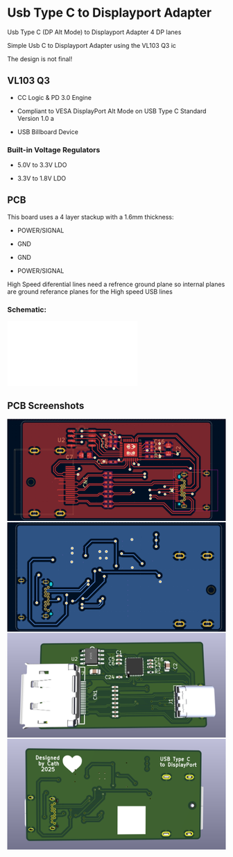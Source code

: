 # Usb Type C to Displayport Adapter
 Usb Type C (DP Alt Mode)  to Displayport Adapter
 4 DP lanes

 Simple Usb C to Displayport Adapter using the VL103 Q3 ic

 The design is not final!

 ## VL103 Q3

  - CC Logic & PD 3.0 Engine 

  - Compliant to VESA DisplayPort Alt Mode on USB Type C Standard Version 1.0 a

  - USB Billboard Device



  ###  Built-in Voltage Regulators

- 5.0V to 3.3V LDO

- 3.3V to 1.8V LDO

## PCB 
This board uses a 4 layer stackup with a  1.6mm thickness:

- POWER/SIGNAL

- GND
  
- GND
  
- POWER/SIGNAL

High Speed diferential lines need a refrence ground plane so internal planes are ground referance planes for the High speed USB lines

### Schematic:
![Schematic](/usb%20Type-C%20to%20Displayport.pdf)

## PCB Screenshots

![usb3satafront](pcb%20pics/front.png)
![usb3sataback](pcb%20pics/back.png)
![usb3satafront3d](pcb%20pics/front3d.png)
![usb3sataback3d](pcb%20pics/back3d.png)